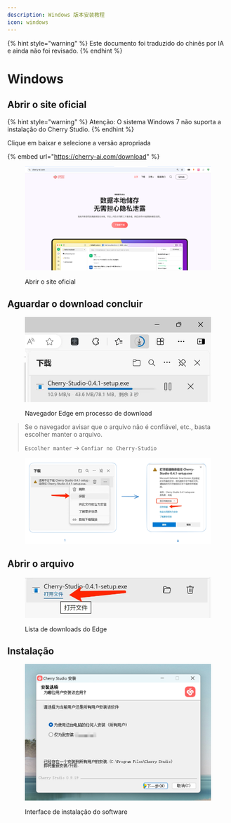 ```yaml
---
description: Windows 版本安装教程
icon: windows
---
```


{% hint style="warning" %}
Este documento foi traduzido do chinês por IA e ainda não foi revisado.
{% endhint %}

# Windows

## Abrir o site oficial

{% hint style="warning" %}
Atenção: O sistema Windows 7 não suporta a instalação do Cherry Studio.
{% endhint %}

Clique em baixar e selecione a versão apropriada

{% embed url="https://cherry-ai.com/download" %}

<figure><img src="../../.gitbook/assets/image (1) (1) (1).png" alt=""><figcaption><p>Abrir o site oficial</p></figcaption></figure>

## Aguardar o download concluir

<figure><img src="../../.gitbook/assets/download.webp" alt="" width="563"><figcaption><p>Navegador Edge em processo de download</p></figcaption></figure>

> Se o navegador avisar que o arquivo não é confiável, etc., basta escolher manter o arquivo.
>
> `Escolher manter` → `Confiar no Cherry-Studio`

<figure><img src="../../.gitbook/assets/image (1) (1) (1) (1) (1) (1) (1) (1) (1).png" alt=""><figcaption></figcaption></figure>

## Abrir o arquivo

<figure><img src="../../.gitbook/assets/download (1).webp" alt="" width="563"><figcaption><p>Lista de downloads do Edge</p></figcaption></figure>

## Instalação

<figure><img src="../../.gitbook/assets/image (2) (1) (1) (1).png" alt=""><figcaption><p>Interface de instalação do software</p></figcaption></figure>